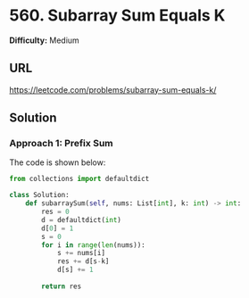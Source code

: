 # 560. Subarray Sum Equals K

**Difficulty:** Medium

## URL

https://leetcode.com/problems/subarray-sum-equals-k/

## Solution

### Approach 1: Prefix Sum

The code is shown below:

```python
from collections import defaultdict

class Solution:
    def subarraySum(self, nums: List[int], k: int) -> int:
        res = 0
        d = defaultdict(int)
        d[0] = 1
        s = 0
        for i in range(len(nums)):
            s += nums[i]
            res += d[s-k]
            d[s] += 1
            
        return res
```
